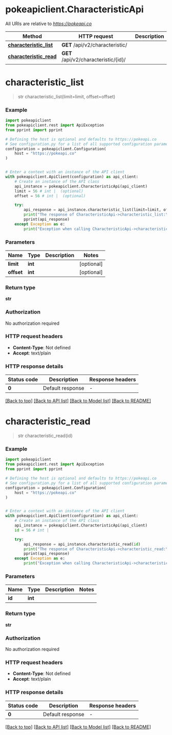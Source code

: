 # pokeapiclient.CharacteristicApi

All URIs are relative to *https://pokeapi.co*

Method | HTTP request | Description
------------- | ------------- | -------------
[**characteristic_list**](CharacteristicApi.md#characteristic_list) | **GET** /api/v2/characteristic/ | 
[**characteristic_read**](CharacteristicApi.md#characteristic_read) | **GET** /api/v2/characteristic/{id}/ | 


# **characteristic_list**
> str characteristic_list(limit=limit, offset=offset)



### Example


```python
import pokeapiclient
from pokeapiclient.rest import ApiException
from pprint import pprint

# Defining the host is optional and defaults to https://pokeapi.co
# See configuration.py for a list of all supported configuration parameters.
configuration = pokeapiclient.Configuration(
    host = "https://pokeapi.co"
)


# Enter a context with an instance of the API client
with pokeapiclient.ApiClient(configuration) as api_client:
    # Create an instance of the API class
    api_instance = pokeapiclient.CharacteristicApi(api_client)
    limit = 56 # int |  (optional)
    offset = 56 # int |  (optional)

    try:
        api_response = api_instance.characteristic_list(limit=limit, offset=offset)
        print("The response of CharacteristicApi->characteristic_list:\n")
        pprint(api_response)
    except Exception as e:
        print("Exception when calling CharacteristicApi->characteristic_list: %s\n" % e)
```



### Parameters


Name | Type | Description  | Notes
------------- | ------------- | ------------- | -------------
 **limit** | **int**|  | [optional] 
 **offset** | **int**|  | [optional] 

### Return type

**str**

### Authorization

No authorization required

### HTTP request headers

 - **Content-Type**: Not defined
 - **Accept**: text/plain

### HTTP response details

| Status code | Description | Response headers |
|-------------|-------------|------------------|
**0** | Default response |  -  |

[[Back to top]](#) [[Back to API list]](../README.md#documentation-for-api-endpoints) [[Back to Model list]](../README.md#documentation-for-models) [[Back to README]](../README.md)

# **characteristic_read**
> str characteristic_read(id)



### Example


```python
import pokeapiclient
from pokeapiclient.rest import ApiException
from pprint import pprint

# Defining the host is optional and defaults to https://pokeapi.co
# See configuration.py for a list of all supported configuration parameters.
configuration = pokeapiclient.Configuration(
    host = "https://pokeapi.co"
)


# Enter a context with an instance of the API client
with pokeapiclient.ApiClient(configuration) as api_client:
    # Create an instance of the API class
    api_instance = pokeapiclient.CharacteristicApi(api_client)
    id = 56 # int | 

    try:
        api_response = api_instance.characteristic_read(id)
        print("The response of CharacteristicApi->characteristic_read:\n")
        pprint(api_response)
    except Exception as e:
        print("Exception when calling CharacteristicApi->characteristic_read: %s\n" % e)
```



### Parameters


Name | Type | Description  | Notes
------------- | ------------- | ------------- | -------------
 **id** | **int**|  | 

### Return type

**str**

### Authorization

No authorization required

### HTTP request headers

 - **Content-Type**: Not defined
 - **Accept**: text/plain

### HTTP response details

| Status code | Description | Response headers |
|-------------|-------------|------------------|
**0** | Default response |  -  |

[[Back to top]](#) [[Back to API list]](../README.md#documentation-for-api-endpoints) [[Back to Model list]](../README.md#documentation-for-models) [[Back to README]](../README.md)

